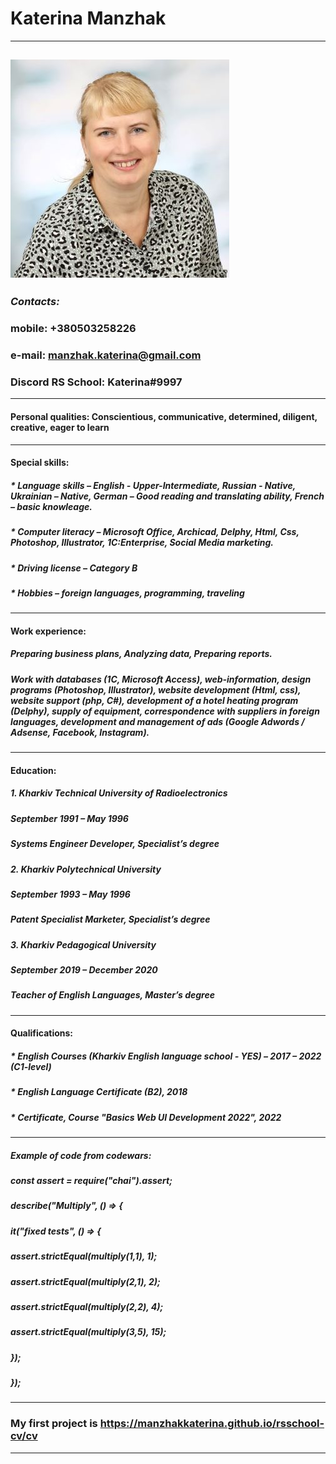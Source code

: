 # **Katerina Manzhak**
-------------------------------------------------
![CV Manzhak Katerina](Manzhak_.jpg "CV Manzhak Katerina")
-------------------------------------------------
### *Contacts:*  
### mobile: +380503258226
### e-mail: manzhak.katerina@gmail.com
### Discord RS School: Katerina#9997
-------------------------------------------------
#### **Personal qualities:** Conscientious, communicative, determined, diligent, creative, eager to learn 
-------------------------------------------------
#### **Special skills:** 
##### * *Language skills* – English - Upper-Intermediate, Russian - Native, Ukrainian – Native, German – Good reading and translating ability, French – basic knowleage.
##### * *Computer literacy* – Microsoft Office, Archicad, Delphy, Html, Css, Photoshop, Illustrator, 1C:Enterprise, Social Media marketing.
##### * *Driving license* – Category B
##### * *Hobbies* – foreign languages, programming, traveling
-------------------------------------------------
#### **Work experience:**
##### Preparing business plans, Analyzing data, Preparing reports.
##### Work with databases (1C, Microsoft Access), web-information, design programs (Photoshop, Illustrator), website development (Html, css), website support (php, C#), development of a hotel heating program (Delphy), supply of equipment, correspondence with suppliers in foreign languages, development and management of ads (Google Adwords / Adsense, Facebook, Instagram).
-------------------------------------------------
#### **Education:**
##### 1. *Kharkiv Technical University of Radioelectronics*
#####    September 1991 – May 1996
#####    Systems Engineer Developer, Specialist’s degree
##### 2. *Kharkiv Polytechnical University*
#####    September 1993 – May 1996
#####    Patent Specialist Marketer, Specialist’s degree
##### 3. *Kharkiv Pedagogical University*
#####    September 2019 – December 2020
#####    Teacher of English Languages, Master’s degree
-------------------------------------------------
#### **Qualifications:**
##### * English Courses (Kharkiv English language school - YES) – 2017 – 2022 (C1-level)
##### * English Language Certificate (B2), 2018
##### * Certificate, Course "Basics Web UI Development 2022", 2022
-------------------------------------------------
##### Example of code from codewars:
##### const assert = require("chai").assert;
##### describe("Multiply", () => {
#####   it("fixed tests", () => {
#####     assert.strictEqual(multiply(1,1), 1);
#####     assert.strictEqual(multiply(2,1), 2);
#####     assert.strictEqual(multiply(2,2), 4);
#####     assert.strictEqual(multiply(3,5), 15);   
#####   });
##### });
-------------------------------------------------
### My first project is https://manzhakkaterina.github.io/rsschool-cv/cv
-------------------------------------------------
